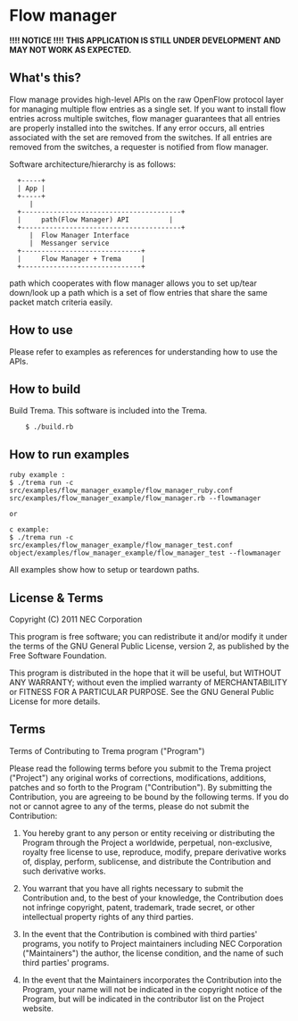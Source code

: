Flow manager
============

**!!!! NOTICE !!!!**
**THIS APPLICATION IS STILL UNDER DEVELOPMENT AND MAY NOT WORK AS EXPECTED.**

What's this?
------------

Flow manage provides high-level APIs on the raw OpenFlow protocol layer 
for managing multiple flow entries as a single set. 
If you want to install flow entries across multiple switches, 
flow manager guarantees that all entries are properly installed into the switches.
 If any error occurs, all entries associated with the set are removed from the switches. 
If all entries are removed from the switches, a requester is notified from flow manager.

Software architecture/hierarchy is as follows:

          
      +-----+
      | App |
      +-----+
         | 
      +----------------------------------------+
      |     path(Flow Manager) API          |
      +----------------------------------------+
         |  Flow Manager Interface
         |  Messanger service
      +------------------------------+
      |     Flow Manager + Trema     |
      +------------------------------+


path which cooperates with flow manager allows you to set up/tear
down/look up a path which is a set of flow entries that share the same
packet match criteria easily.

How to use
----------

Please refer to examples as references for understanding
how to use the APIs.

How to build
------------

  Build Trema. This software is included into the Trema.

        $ ./build.rb

How to run examples
-------------------

    ruby example :
    $ ./trema run -c src/examples/flow_manager_example/flow_manager_ruby.conf src/examples/flow_manager_example/flow_manager.rb --flowmanager

    or

    c example:
    $ ./trema run -c src/examples/flow_manager_example/flow_manager_test.conf object/examples/flow_manager_example/flow_manager_test --flowmanager

All examples show how to setup or teardown paths.

License & Terms
---------------

Copyright (C) 2011 NEC Corporation

This program is free software; you can redistribute it and/or modify
it under the terms of the GNU General Public License, version 2, as
published by the Free Software Foundation.

This program is distributed in the hope that it will be useful, but
WITHOUT ANY WARRANTY; without even the implied warranty of
MERCHANTABILITY or FITNESS FOR A PARTICULAR PURPOSE.  See the GNU
General Public License for more details.


## Terms

Terms of Contributing to Trema program ("Program")

Please read the following terms before you submit to the Trema project
("Project") any original works of corrections, modifications,
additions, patches and so forth to the Program ("Contribution"). By
submitting the Contribution, you are agreeing to be bound by the
following terms.  If you do not or cannot agree to any of the terms,
please do not submit the Contribution:

1. You hereby grant to any person or entity receiving or distributing
   the Program through the Project a worldwide, perpetual,
   non-exclusive, royalty free license to use, reproduce, modify,
   prepare derivative works of, display, perform, sublicense, and
   distribute the Contribution and such derivative works.

2. You warrant that you have all rights necessary to submit the
   Contribution and, to the best of your knowledge, the Contribution
   does not infringe copyright, patent, trademark, trade secret, or
   other intellectual property rights of any third parties.

3. In the event that the Contribution is combined with third parties'
   programs, you notify to Project maintainers including NEC
   Corporation ("Maintainers") the author, the license condition, and
   the name of such third parties' programs.

4. In the event that the Maintainers incorporates the Contribution
   into the Program, your name will not be indicated in the copyright
   notice of the Program, but will be indicated in the contributor
   list on the Project website.
